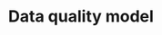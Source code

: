 ---
title: 'Data quality model' 
acronym: DQML
type: GL - Tier 1
webpage: 'More info in the paper: A Data Quality in Use model for BigData, Table 2' 
---